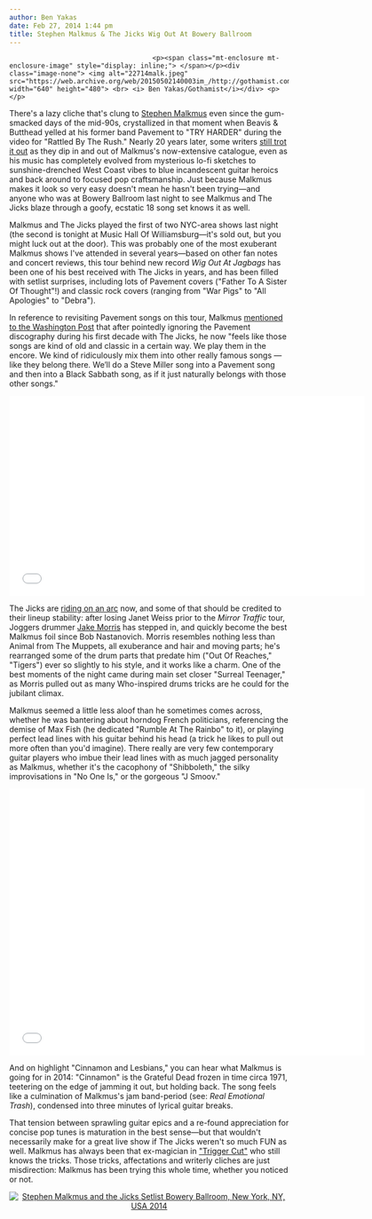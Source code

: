 ```yaml
---
author: Ben Yakas
date: Feb 27, 2014 1:44 pm
title: Stephen Malkmus & The Jicks Wig Out At Bowery Ballroom
---
```


	
										<p><span class="mt-enclosure mt-enclosure-image" style="display: inline;"> </span></p><div class="image-none"> <img alt="22714malk.jpeg" src="https://web.archive.org/web/20150502140003im_/http://gothamist.com/attachments/byakas/22714malk.jpeg" width="640" height="480"> <br> <i> Ben Yakas/Gothamist</i></div> <p></p>

<p>There&apos;s a lazy cliche that&apos;s clung to <a href="https://web.archive.org/web/20150502140003/http://gothamist.com/tags/stephenmalkmus">Stephen Malkmus</a> even since the gum-smacked days of the mid-90s, crystallized in that moment when Beavis &amp; Butthead yelled at his former band Pavement to &quot;TRY HARDER&quot; during the video for &quot;Rattled By The Rush.&quot; Nearly 20 years later, some writers <a href="https://web.archive.org/web/20150502140003/http://thequietus.com/articles/14532-stephen-malkmus-the-jicks-wigout-at-jagbags-review">still trot it out</a> as they dip in and out of Malkmus&apos;s now-extensive catalogue, even as his music has completely evolved from mysterious lo-fi sketches to sunshine-drenched West Coast vibes to blue incandescent guitar heroics and back around to focused pop craftsmanship. Just because Malkmus makes it look so very easy doesn&apos;t mean he hasn&apos;t been trying&#x2014;and anyone who was at Bowery Ballroom last night to see Malkmus and The Jicks blaze through a goofy, ecstatic 18 song set knows it as well.</p>

<p>Malkmus and The Jicks played the first of two NYC-area shows last night (the second is tonight at Music Hall Of Williamsburg&#x2014;it&apos;s sold out, but you might luck out at the door). This was probably one of the most exuberant Malkmus shows I&apos;ve attended in several years&#x2014;based on other fan notes and concert reviews, this tour behind new record <em>Wig Out At Jagbags</em> has been one of his best received with The Jicks in years, and has been filled with setlist surprises, including lots of Pavement covers (&quot;Father To A Sister Of Thought&quot;!) and classic rock covers (ranging from &quot;War Pigs&quot; to &quot;All Apologies&quot; to &quot;Debra&quot;).</p>

<p>In reference to revisiting Pavement songs on this tour, Malkmus <a href="https://web.archive.org/web/20150502140003/http://www.washingtonpost.com/express/wp/2014/02/27/stephen-malkmus-jicks-pavement-black-cat-jagbags-redskins/">mentioned to the Washington Post</a> that after pointedly ignoring the Pavement discography during his first decade with The Jicks, he now &quot;feels like those songs are kind of old and classic in a certain way. We play them in the encore. We kind of ridiculously mix them into other really famous songs &#x2014; like they belong there. We&#x2019;ll do a Steve Miller song into a Pavement song and then into a Black Sabbath song, as if it just naturally belongs with those other songs.&quot;</p>

<p><iframe width="640" height="360" src="//web.archive.org/web/20150502140003if_/http://www.youtube.com/embed/irwHS0RQKV8" frameborder="0" allowfullscreen></iframe></p>

<p>The Jicks are <a href="https://web.archive.org/web/20150502140003/http://www.youtube.com/watch?v=nM07pm32sV0&amp;feature=kp">riding on an arc</a> now, and some of that should be credited to their lineup stability: after losing Janet Weiss prior to the <em>Mirror Traffic</em> tour, Joggers drummer <a href="https://web.archive.org/web/20150502140003/http://gothamist.com/2007/11/05/jake_morris_dru.php">Jake Morris</a> has stepped in, and quickly become the best Malkmus foil since Bob Nastanovich. Morris resembles nothing less than Animal from The Muppets, all exuberance and hair and moving parts; he&apos;s rearranged some of the drum parts that predate him (&quot;Out Of Reaches,&quot; &quot;Tigers&quot;) ever so slightly to his style, and it works like a charm. One of the best moments of the night came during main set closer &quot;Surreal Teenager,&quot; as Morris pulled out as many Who-inspired drums tricks are he could for the jubilant climax. </p>

<p>Malkmus seemed a little less aloof than he sometimes comes across, whether he was bantering about horndog French politicians, referencing the demise of Max Fish (he dedicated &quot;Rumble At The Rainbo&quot; to it), or playing perfect lead lines with his guitar behind his head (a trick he likes to pull out more often than you&apos;d imagine). There really are very few contemporary guitar players who imbue their lead lines with as much jagged personality as Malkmus, whether it&apos;s the cacophony of &quot;Shibboleth,&quot; the silky improvisations in &quot;No One Is,&quot; or the gorgeous &quot;J Smoov.&quot;</p>

<p><iframe width="640" height="480" src="//web.archive.org/web/20150502140003if_/http://www.youtube.com/embed/dcHM2ku4XH0" frameborder="0" allowfullscreen></iframe></p>

<p>And on highlight &quot;Cinnamon and Lesbians,&quot; you can hear what Malkmus is going for in 2014: &quot;Cinnamon&quot; is the Grateful Dead frozen in time circa 1971, teetering on the edge of jamming it out, but holding back. The song feels like a culmination of Malkmus&apos;s jam band-period (see: <em>Real Emotional Trash</em>), condensed into three minutes of lyrical guitar breaks.</p>

<p>That tension between sprawling guitar epics and a re-found appreciation for concise pop tunes is maturation in the best sense&#x2014;but that wouldn&apos;t necessarily make for a great live show if The Jicks weren&apos;t so much FUN as well. Malkmus has always been that ex-magician in <a href="https://web.archive.org/web/20150502140003/http://www.youtube.com/watch?v=c7Rl65sH8bA&amp;feature=kp">&quot;Trigger Cut&quot;</a> who still knows the tricks. Those tricks, affectations and writerly cliches are just misdirection: Malkmus has been trying this whole time, whether you noticed or not.</p>

<center><div style="text-align: center;" class="setlistImage"><a href="https://web.archive.org/web/20150502140003/http://www.setlist.fm/setlist/stephen-malkmus-and-the-jicks/2014/bowery-ballroom-new-york-ny-23c2ace3.html" title="Stephen Malkmus and the Jicks Setlist Bowery Ballroom, New York, NY, USA 2014" target="_blank"><img src="https://web.archive.org/web/20150502140003im_/http://www.setlist.fm/widgets/setlist-image-v1?id=23c2ace3" alt="Stephen Malkmus and the Jicks Setlist Bowery Ballroom, New York, NY, USA 2014" style="border: 0;"></a>
</div></center>					
										
									
				